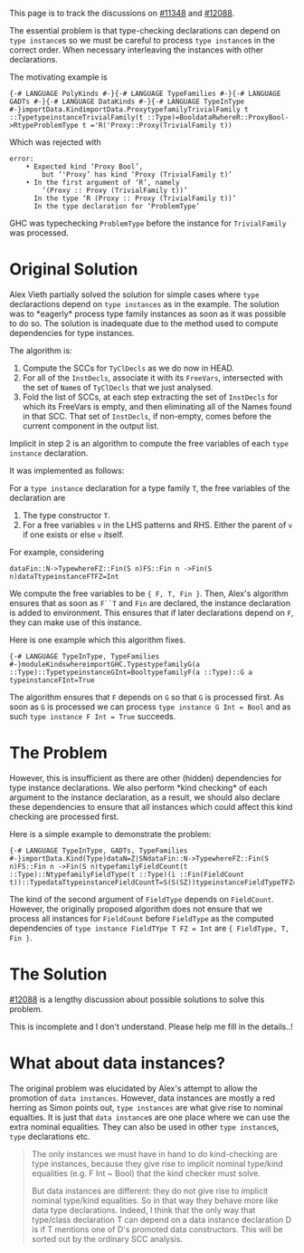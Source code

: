 
This page is to track the discussions on [\#11348](https://gitlab.haskell.org//ghc/ghc/issues/11348) and [\#12088](https://gitlab.haskell.org//ghc/ghc/issues/12088).


The essential problem is that type-checking declarations can depend on `type instance`s so we must be careful to process `type instance`s in the correct order. When necessary interleaving the instances with other declarations.


The motivating example is

```
{-# LANGUAGE PolyKinds #-}{-# LANGUAGE TypeFamilies #-}{-# LANGUAGE GADTs #-}{-# LANGUAGE DataKinds #-}{-# LANGUAGE TypeInType #-}importData.KindimportData.ProxytypefamilyTrivialFamily t ::TypetypeinstanceTrivialFamily(t ::Type)=BooldataRwhereR::ProxyBool->RtypeProblemType t ='R('Proxy::Proxy(TrivialFamily t))
```


Which was rejected with

```wiki
error:
    • Expected kind ‘Proxy Bool’,
        but ‘'Proxy’ has kind ‘Proxy (TrivialFamily t)’
    • In the first argument of ‘R’, namely
        ‘(Proxy :: Proxy (TrivialFamily t))’
      In the type ‘R (Proxy :: Proxy (TrivialFamily t))’
      In the type declaration for ‘ProblemType’
```


GHC was typechecking `ProblemType` before the instance for `TrivialFamily` was processed.

# Original Solution


Alex Vieth partially solved the solution for simple cases where `type` declaractions depend on `type instances` as in the example. The solution was
to \*eagerly\* process type family instances as soon as it was possible to do so. The solution is inadequate due to the method used to compute dependencies for type instances. 


The algorithm is:

1. Compute the SCCs for `TyClDecls` as we do now in HEAD.
1. For all of the `InstDecls`, associate it with its `FreeVars`, intersected with the set of `Name`s of `TyClDecls` that we just analysed.
1. Fold the list of SCCs, at each step extracting the set of `InstDecls` for which its FreeVars is empty, and then eliminating all of the Names found in that SCC. That set of `InstDecls`, if non-empty, comes before the current component in the output list.


Implicit in step 2 is an algorithm to compute the free variables of each `type instance` declaration.


It was implemented as follows:


For a `type instance` declaration for a type family `T`, the free variables of the declaration are

1. The type constructor `T`.
1. For a free variables `v` in the LHS patterns and RHS. Either the parent of `v` if one exists or else `v` itself.


For example, considering

```
dataFin::N->TypewhereFZ::Fin(S n)FS::Fin n ->Fin(S n)dataTtypeinstanceFTFZ=Int
```


We compute the free variables to be `{ F, T, Fin }`. Then, Alex's algorithm ensures that as soon as `F``T` and `Fin` are declared, the instance declaration is added to environment. This ensures that if later declarations depend on `F`, they can make use of this instance.


Here is one example which this algorithm fixes.

```
{-# LANGUAGE TypeInType, TypeFamilies #-}moduleKindswhereimportGHC.TypestypefamilyG(a ::Type)::TypetypeinstanceGInt=BooltypefamilyF(a ::Type)::G a
typeinstanceFInt=True
```


The algorithm ensures that `F` depends on `G` so that `G` is processed first. As soon as `G` is processed we can process `type instance G Int = Bool` and as such `type instance F Int = True` succeeds. 

# The Problem


However, this is insufficient as there are other (hidden) dependencies for type instance declarations. We also perform \*kind checking\* of 
each argument to the instance declaration, as a result, we should also declare these dependencies to ensure that all instances which could affect this kind checking are processed first.


Here is a simple example to demonstrate the problem:

```
{-# LANGUAGE TypeInType, GADTs, TypeFamilies #-}importData.Kind(Type)dataN=Z|SNdataFin::N->TypewhereFZ::Fin(S n)FS::Fin n ->Fin(S n)typefamilyFieldCount(t ::Type)::NtypefamilyFieldType(t ::Type)(i ::Fin(FieldCount t))::TypedataTtypeinstanceFieldCountT=S(S(SZ))typeinstanceFieldTypeTFZ=Int
```


The kind of the second argument of `FieldType` depends on `FieldCount`. However, the originally proposed algorithm does not ensure that we process all instances for `FieldCount` before `FieldType` as the computed dependencies of `type instance FieldTYpe T FZ = Int` are `{ FieldType, T, Fin }`. 

# The Solution

[\#12088](https://gitlab.haskell.org//ghc/ghc/issues/12088) is a lengthy discussion about possible solutions to solve this problem.


This is incomplete and I don't understand. Please help me fill in the details..!

# What about data instances?


The original problem was elucidated by Alex's attempt to allow the promotion of `data instances`. However, data instances are mostly a red herring as Simon points out, `type instances` are what give rise to nominal equalties. It
is just that `data instance`s are one place where we can use the extra nominal equalities. They can also be used in other `type instance`s, `type` declarations etc. 

>
> The only instances we must have in hand to do kind-checking are type instances, because they give rise to implicit nominal type/kind equalities (e.g. F Int \~ Bool) that the kind checker must solve.
>
>
> But data instances are different: they do not give rise to implicit nominal type/kind equalities. So in that way they behave more like data type declarations. Indeed, I think that the only way that type/class declaration T can depend on a data instance declaration D is if T mentions one of D's promoted data constructors. This will be sorted out by the ordinary SCC analysis.
